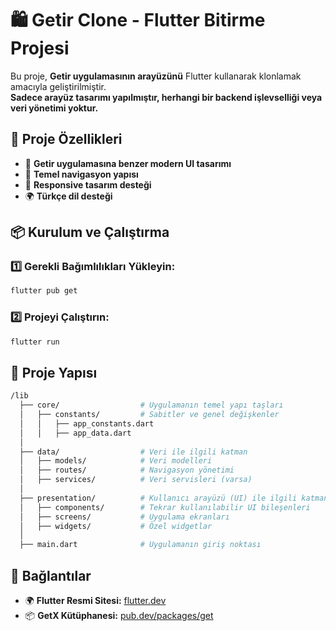 # 🛍️ Getir Clone - Flutter Bitirme Projesi

Bu proje, **Getir uygulamasının arayüzünü** Flutter kullanarak klonlamak amacıyla geliştirilmiştir.  
**Sadece arayüz tasarımı yapılmıştır, herhangi bir backend işlevselliği veya veri yönetimi yoktur.**

## 🚀 Proje Özellikleri
- 📱 **Getir uygulamasına benzer modern UI tasarımı**
- 🔄 **Temel navigasyon yapısı**
- 🎨 **Responsive tasarım desteği**
- 🌍 **Türkçe dil desteği**

## 📦 Kurulum ve Çalıştırma

### 1️⃣ Gerekli Bağımlılıkları Yükleyin:
```sh
flutter pub get
```

### 2️⃣ Projeyi Çalıştırın:
```sh
flutter run
```

## 📁 Proje Yapısı
```bash
/lib
  ├── core/                  # Uygulamanın temel yapı taşları
  │   ├── constants/         # Sabitler ve genel değişkenler
  │   │   ├── app_constants.dart
  │   │   ├── app_data.dart
  │
  ├── data/                  # Veri ile ilgili katman
  │   ├── models/            # Veri modelleri
  │   ├── routes/            # Navigasyon yönetimi
  │   ├── services/          # Veri servisleri (varsa)
  │
  ├── presentation/          # Kullanıcı arayüzü (UI) ile ilgili katman
  │   ├── components/        # Tekrar kullanılabilir UI bileşenleri
  │   ├── screens/           # Uygulama ekranları
  │   ├── widgets/           # Özel widgetlar
  │
  ├── main.dart              # Uygulamanın giriş noktası
```

## 🔗 Bağlantılar
- 🌍 **Flutter Resmi Sitesi:** [flutter.dev](https://flutter.dev)  
- 📦 **GetX Kütüphanesi:** [pub.dev/packages/get](https://pub.dev/packages/get)  


